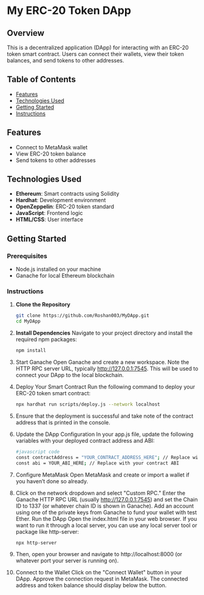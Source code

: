 # My ERC-20 Token DApp

## Overview
This is a decentralized application (DApp) for interacting with an ERC-20 token smart contract. Users can connect their wallets, view their token balances, and send tokens to other addresses.

## Table of Contents
- [Features](#features)
- [Technologies Used](#technologies-used)
- [Getting Started](#getting-started)
- [Instructions](#instructions)

## Features
- Connect to MetaMask wallet
- View ERC-20 token balance
- Send tokens to other addresses

## Technologies Used
- **Ethereum**: Smart contracts using Solidity
- **Hardhat**: Development environment
- **OpenZeppelin**: ERC-20 token standard
- **JavaScript**: Frontend logic
- **HTML/CSS**: User interface

## Getting Started

### Prerequisites
- Node.js installed on your machine
- Ganache for local Ethereum blockchain

### Instructions

1. **Clone the Repository**
   ```bash
   git clone https://github.com/Roshan003/MyDApp.git
   cd MyDApp

2. **Install Dependencies**
   Navigate to your project directory and install the required npm packages:
   ```bash
   npm install

3. Start Ganache Open Ganache and create a new workspace. Note the HTTP RPC server URL, typically http://127.0.0.1:7545. This will be used to connect your DApp to the local blockchain.

4. Deploy Your Smart Contract Run the following command to deploy your ERC-20 token smart contract:
   ```bash
   npx hardhat run scripts/deploy.js --network localhost

5. Ensure that the deployment is successful and take note of the contract address that is printed in the console.

6. Update the DApp Configuration In your app.js file, update the following variables with your deployed contract address and ABI:
   ```bash
   #javascript code
   const contractAddress = "YOUR_CONTRACT_ADDRESS_HERE"; // Replace with your contract address
   const abi = YOUR_ABI_HERE; // Replace with your contract ABI

7. Configure MetaMask Open MetaMask and create or import a wallet if you haven’t done so already.

8. Click on the network dropdown and select "Custom RPC."
   Enter the Ganache HTTP RPC URL (usually http://127.0.0.1:7545) and set the Chain ID to 1337 (or whatever chain ID is shown in Ganache).
   Add an account using one of the private keys from Ganache to fund your wallet with test Ether.
   Run the DApp Open the index.html file in your web browser. If you want to run it through a local server, you can use any local server tool or package like http-server:
   ```bash
   npx http-server

9. Then, open your browser and navigate to http://localhost:8000 (or whatever port your server is running on).

10. Connect to the Wallet
    Click on the "Connect Wallet" button in your DApp.
    Approve the connection request in MetaMask.
    The connected address and token balance should display below the button.

